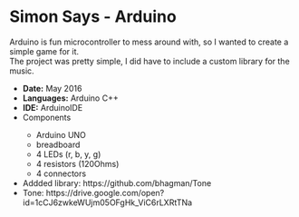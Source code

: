 # Simon Says - Arduino
Arduino is fun microcontroller to mess around with, so I wanted to create a simple game for it. <br/>
The project was pretty simple, I did have to include a custom library for the music.<br/>

<ul>
  <li><b>Date:</b> May 2016</li>
  <li><b>Languages:</b> Arduino C++</li>
  <li><b>IDE:</b> ArduinoIDE</li>
  <li>Components</li>
  <ul>
    <li>Arduino UNO</li>
    <li>breadboard</li>
    <li>4 LEDs (r, b, y, g)</li>
    <li>4 resistors (120Ohms)</li>
    <li>4 connectors</li>
  </ul>
  <li>Addded library: https://github.com/bhagman/Tone</li>
  <li>Tone: https://drive.google.com/open?id=1cCJ6zwkeWUjm05OFgHk_ViC6rLXRtTNa</li>
</ul>
